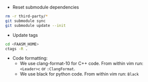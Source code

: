 + Reset submodule dependencies
```bash
rm -r third-party/*
git submodule sync
git submodule update --init
```

+ Update tags
```bash
cd <FAASM_HOME>
ctags -R .
```

+ Code formatting:
  + We use clang-format-10 for C++ code. From within vim run: `<Leader>c` or `:ClangFormat`.
  + We use black for python code. From within vim run: `Black`

